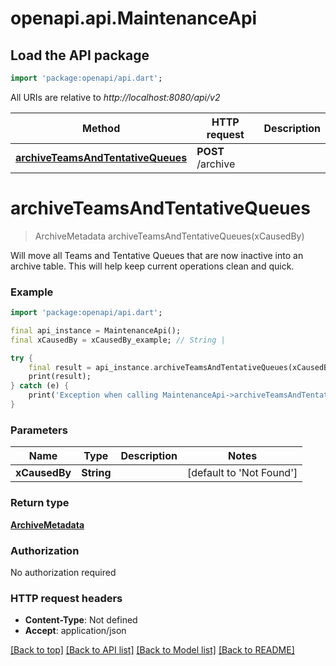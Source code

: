 # openapi.api.MaintenanceApi

## Load the API package
```dart
import 'package:openapi/api.dart';
```

All URIs are relative to *http://localhost:8080/api/v2*

Method | HTTP request | Description
------------- | ------------- | -------------
[**archiveTeamsAndTentativeQueues**](MaintenanceApi.md#archiveteamsandtentativequeues) | **POST** /archive | 


# **archiveTeamsAndTentativeQueues**
> ArchiveMetadata archiveTeamsAndTentativeQueues(xCausedBy)



Will move all Teams and Tentative Queues that are now inactive into an archive table.  This will help keep current operations clean and quick. 

### Example
```dart
import 'package:openapi/api.dart';

final api_instance = MaintenanceApi();
final xCausedBy = xCausedBy_example; // String | 

try {
    final result = api_instance.archiveTeamsAndTentativeQueues(xCausedBy);
    print(result);
} catch (e) {
    print('Exception when calling MaintenanceApi->archiveTeamsAndTentativeQueues: $e\n');
}
```

### Parameters

Name | Type | Description  | Notes
------------- | ------------- | ------------- | -------------
 **xCausedBy** | **String**|  | [default to 'Not Found']

### Return type

[**ArchiveMetadata**](ArchiveMetadata.md)

### Authorization

No authorization required

### HTTP request headers

 - **Content-Type**: Not defined
 - **Accept**: application/json

[[Back to top]](#) [[Back to API list]](../README.md#documentation-for-api-endpoints) [[Back to Model list]](../README.md#documentation-for-models) [[Back to README]](../README.md)

